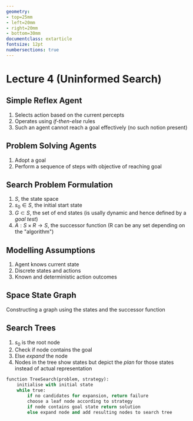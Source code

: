 ```yaml
---
geometry:
- top=25mm
- left=20mm
- right=20mm
- bottom=30mm
documentclass: extarticle
fontsize: 12pt
numbersections: true
---
```


# Lecture 4 (Uninformed Search)

## Simple Reflex Agent
1. Selects action based on the current percepts
2. Operates using *if-then-else* rules
3. Such an agent cannot reach a goal effectively (no such notion present)

## Problem Solving Agents
1. Adopt a goal
2. Perform a sequence of steps with objective of reaching goal

## Search Problem Formulation
1. $S$, the state space
2. $s_0 \in S$, the initial start state
3. $G \subset S$, the set of end states (is usally dynamic and hence defined by a *goal test*)
4. $A: S \times R \to S$, the successor function (R can be any set depending on the "algorithm")

## Modelling Assumptions
1. Agent knows current state
2. Discrete states and actions
3. Known and deterministic action outcomes

## Space State Graph
Constructing a graph using the states and the successor function

## Search Trees
1. $s_0$ is the root node
2. Check if node contains the goal
3. Else *expand* the node
4. Nodes in the tree show states but depict the *plan* for those states instead of actual representation

```py
function TreeSearch(problem, strategy):
    initialise with initial state
    while true:
        if no candidates for expansion, return failure
        choose a leaf node according to strategy
        if node contains goal state return solution
        else expand node and add resulting nodes to search tree
```

